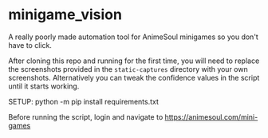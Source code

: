 # minigame_vision
A really poorly made automation tool for AnimeSoul minigames so you don't have to click.

After cloning this repo and running for the first time, you will need to replace the screenshots provided in the `static-captures` directory with your own screenshots. Alternatively you can tweak the confidence values in the script until it starts working.

SETUP:
python -m pip install requirements.txt

Before running the script, login and navigate to https://animesoul.com/mini-games
